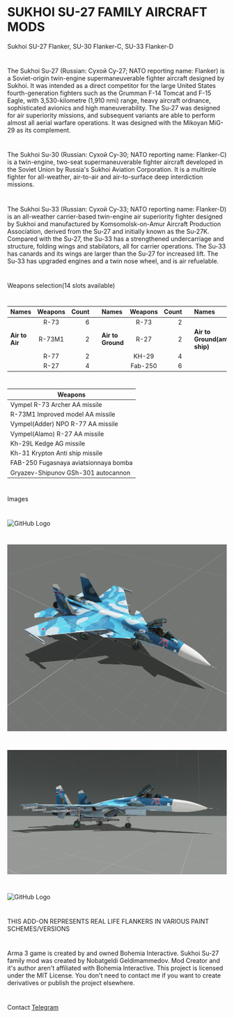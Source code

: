 # SUKHOI SU-27 FAMILY AIRCRAFT MODS

Sukhoi SU-27 Flanker, SU-30 Flanker-C, SU-33 Flanker-D
#
The Sukhoi Su-27 (Russian: Сухой Су-27; NATO reporting name: Flanker) is a Soviet-origin twin-engine supermaneuverable fighter aircraft designed by Sukhoi. It was intended as a direct competitor for the large United States fourth-generation fighters such as the Grumman F-14 Tomcat and F-15 Eagle, with 3,530-kilometre (1,910 nmi) range, heavy aircraft ordnance, sophisticated avionics and high maneuverability. The Su-27 was designed for air superiority missions, and subsequent variants are able to perform almost all aerial warfare operations. It was designed with the Mikoyan MiG-29 as its complement.
#
The Sukhoi Su-30 (Russian: Сухой Су-30; NATO reporting name: Flanker-C) is a twin-engine, two-seat supermaneuverable fighter aircraft developed in the Soviet Union by Russia's Sukhoi Aviation Corporation. It is a multirole fighter for all-weather, air-to-air and air-to-surface deep interdiction missions.
#
The Sukhoi Su-33 (Russian: Сухой Су-33; NATO reporting name: Flanker-D) is an all-weather carrier-based twin-engine air superiority fighter designed by Sukhoi and manufactured by Komsomolsk-on-Amur Aircraft Production Association, derived from the Su-27 and initially known as the Su-27K. Compared with the Su-27, the Su-33 has a strengthened undercarriage and structure, folding wings and stabilators, all for carrier operations. The Su-33 has canards and its wings are larger than the Su-27 for increased lift. The Su-33 has upgraded engines and a twin nose wheel, and is air refuelable.
# 
Weapons selection(14 slots available)
#
| Names                | Weapons       | Count      |   | Names                    | Weapons       | Count      |   |Names                         | Weapons       | Count      |
| -------------------- |:-------------:| ----------:|--:|:------------------------ |:-------------:| ----------:|--:|:---------------------------- |:-------------:| ----------:|
|                      | R-73          |     6      |   |                          | R-73          |     2      |   |                              | R-73M1        |     2      |   
| **Air to Air**       | R-73M1        |     2      |   |  **Air to Ground**       | R-27          |     2      |   | **Air to Ground(anti-ship)** |               |            |
|                      | R-77          |     2      |   |                          | KH-29         |     4      |   |                              | KH-31         |     2      |
|                      | R-27          |     4      |   |                          | Fab-250       |     6      |
#
|                  Weapons                 |
| ---------------------------------------- |
| Vympel R-73 Archer AA missile            |
| R-73M1 Improved model AA missile         |         
| Vympel(Adder) NPO R-77 AA missile        |
| Vympel(Alamo) R-27 AA missile            |
| Kh-29L Kedge AG missile                  |
| Kh-31 Krypton Anti ship missile          |
| FAB-250 Fugasnaya aviatsionnaya bomba    |
| Gryazev-Shipunov GSh-301  autocannon     |
#
 Images
# 
![GitHub Logo](https://raw.githubusercontent.com/Nobatgeldi/Sukhoi_Su-27_family_fighter_mod/master/pic/photo_2017-02-12_00-31-49.jpg)
#
![GitHub Logo](https://raw.githubusercontent.com/Nobatgeldi/Sukhoi_Su-27_family_fighter_mod/master/pic/ArmA3%20SU-33/image_2020-03-28_23-48-01.png)
#
![GitHub Logo](https://raw.githubusercontent.com/Nobatgeldi/Sukhoi_Su-27_family_fighter_mod/master/pic/ArmA3%20SU-33/image_2020-03-28_23-49-17.png)
#
![GitHub Logo](https://raw.githubusercontent.com/Nobatgeldi/Sukhoi_Su-27_family_fighter_mod/master/pic/photo_2017-02-12_00-31-49.jpg)
#
THIS ADD-ON REPRESENTS REAL LIFE FLANKERS IN VARIOUS PAINT SCHEMES/VERSIONS
#
Arma 3 game is created by and owned Bohemia Interactive. Sukhoi Su-27 family mod was created by Nobatgeldi Geldimammedov. Mod Creator and it's author aren't affiliated with Bohemia Interactive. This project is licensed under the MIT License. You don't need to contact me if you want to create derivatives or publish the project elsewhere.
#
Contact [Telegram](https://t.me/NOBATGELDI)
